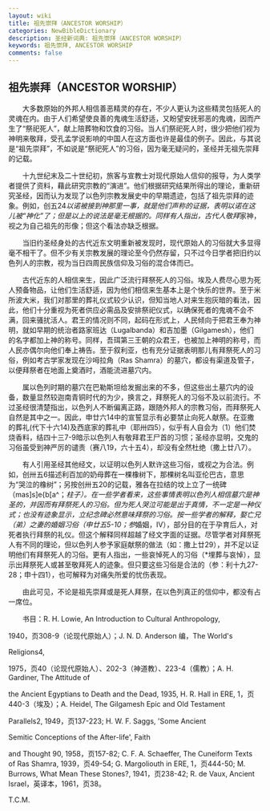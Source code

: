 ```yaml
---
layout: wiki
title: 祖先崇拜（ANCESTOR WORSHIP）
categories: NewBibleDictionary
description: 圣经新词典: 祖先崇拜（ANCESTOR WORSHIP）
keywords: 祖先崇拜, ANCESTOR WORSHIP
comments: false
---
```


## 祖先崇拜（ANCESTOR WORSHIP）

　　大多数原始的外邦人相信善恶精灵的存在，不少人更认为这些精灵包括死人的灵魂在内。由于人们希望使良善的鬼魂生活舒适，又盼望安抚邪恶的鬼魂，因而产生了“祭祀死人”，献上陪葬物和饮食的习俗。当人们祭祀死人时，很少把他们视为神明来敬拜，受孔孟学说影响的中国人在这方面也许是最佳的例子。因此，与其说是“祖先崇拜”，不如说是“祭祀死人”的习俗，因为毫无疑问的，圣经并无祖先崇拜的记载。

　　十九世纪末及二十世纪初，旅客与宣教士对现代原始人信仰的报导，为人类学者提供了资料，藉此研究宗教的“演进”。他们根据研究结果所得出的理论，重新研究圣经，因而认为发现了以色列宗教发展史中的早期遗迹，包括了祖先崇拜的迹象。例如，创五24*以诺被接到神那里一事，就是他们声称的证据，表明以诺在这儿被“神化”了；但是以上的说法是毫无根据的。同样有人指出，古代人敬拜*家神，视之为自己祖先的形像；但这个看法亦缺乏根据。

　　当旧约圣经身处的古代近东文明重新被发现时，现代原始人的习俗就大多显得毫不相干了。但不少有关宗教发展的理论至今仍然存留，只不过今日学者把旧约以色列人的宗教，视为当日四周民族信仰及习俗的混合体而已。

　　古代近东的人相信来生，因此广泛流行拜祭死人的习俗。埃及人费尽心思为死人预备物品，让他们生活舒适，因为他们相信来生基本上是个快乐的世界。至于米所波大米，我们对那里的葬礼仪式较少认识，但知当地人对来生抱灰暗的看法，因此，他们十分重视为死者供应必需品及安排祭祀仪式，以确保死者的鬼魂不会不满，回来骚扰活人。君王的情况则不同，起码在形式上，人民倾向于把君王奉为神明，就如早期的统治者路家班达（Lugalbanda）和吉加墨（Gilgamesh），他们的名字都加上神的称号。同样，吾珥第三王朝的众君王，也被加上神明的称号，而人民亦偶尔向他们奉上祷告。至于叙利亚，也有充分证据表明那儿有拜祭死人的习俗，例如考古学家发现在沙呣拉角（Ras Shamra）的墓穴，都设有渠道及管子，以便拜祭者在地面上奠酒时，酒能流进墓穴内。

　　属以色列时期的墓穴在巴勒斯坦给发掘出来的不多，但这些出土墓穴内的设备，数量显然较迦南青铜时代的为少，换言之，拜祭死人的习俗不及以前流行。不过圣经很清楚指出，以色列人不断偏离正路，跟随外邦人的宗教习俗，而拜祭死人自然是其中之一。因此，申廿六14中的宣誓显示有必要禁止向死人献祭。在亚撒的葬礼(代下十六14)及西底家的葬礼中（耶卅四5），似乎有人自会为（1）他们焚烧香料，结四十三7-9暗示以色列人有敬拜君王尸首的习惯；圣经亦显明，交鬼的习俗虽受到神严厉的谴责（赛八19，六十五4），却没有全然杜绝（撒上廿八7）。

　　有人引用圣经其他经文，以证明以色列人默许这些习俗，或视之为合法。例如，创卅五6描述利百加的奶母葬在一棵橡树下，那棵树名叫亚伦巴古，意思为“哭泣的橡树”；另按创卅五20的记载，雅各在拉结的坟上立了一统碑（mas]s]e{b[a^；*柱子）。在一些学者看来，这些事情表明以色列人相信墓穴是神圣的，并因而有拜祭死人的习俗。但为死人哭泣可能是出于真情，不一定是一种仪式；也没有迹象显示，立纪念碑必然意味拜祭的习俗。按一些学者的解释，娶亡兄（弟）之妻的婚姻习俗（申廿五5-10；参*婚姻，Ⅳ），部分目的在于孕育后人，对死者执行拜祭的礼仪。但这个解释同样超越了经文字面的证据。尽管学者对拜祭死人有不同的理论，但以色列人参予家庭献祭的做法（如：撒上廿29），并不足以证明他们有拜祭死人的习俗。更有人指出，一些哀悼死人的习俗（*埋葬与哀悼），显示出拜祭死人或甚至敬拜死人的迹象。但只要这些习俗是合法的（参：利十九27-28；申十四1），也可解释为对痛失所爱的忧伤表现。

　　由此可见，不论是祖先崇拜或是死人拜祭，在以色列真正的信仰中，都没有占一席位。

　　书目：R. H. Lowie, An Introduction to Cultural Anthropology,

1940，页308-9（论现代原始人）；J. N. D. Anderson 编，The World's

Religions4,

1975，页40（论现代原始人）、202-3（神道教）、223-4（儒教）；A. H. Gardiner, The Attitude of

the Ancient Egyptians to Death and the Dead, 1935, H. R. Hall in ERE, 1，页440-3（埃及）；A. Heidel, The Gilgamesh Epic and Old Testament

Parallels2, 1949，页137-223; H. W. F. Saggs, 'Some Ancient

Semitic Conceptions of the After-life', Faith

and Thought 90, 1958，页157-82; C. F. A. Schaeffer, The Cuneiform Texts of Ras Shamra, 1939，页49-54; G. Margoliouth in ERE, 1，页444-50; M. Burrows, What Mean These Stones?, 1941，页238-42; R. de Vaux, Ancient Israel，英译本，1961，页38。

T.C.M.






